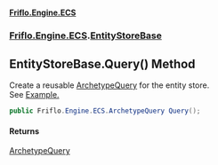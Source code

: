 #### [Friflo.Engine.ECS](index.md 'index')
### [Friflo.Engine.ECS](Friflo.Engine.ECS.md 'Friflo.Engine.ECS').[EntityStoreBase](EntityStoreBase.md 'Friflo.Engine.ECS.EntityStoreBase')

## EntityStoreBase.Query() Method

Create a reusable [ArchetypeQuery](ArchetypeQuery.md 'Friflo.Engine.ECS.ArchetypeQuery') for the entity store.<br/>
See <a href="https://github.com/friflo/Friflo.Json.Fliox/wiki/Examples-~-General#query-entities">Example.</a>

```csharp
public Friflo.Engine.ECS.ArchetypeQuery Query();
```

#### Returns
[ArchetypeQuery](ArchetypeQuery.md 'Friflo.Engine.ECS.ArchetypeQuery')